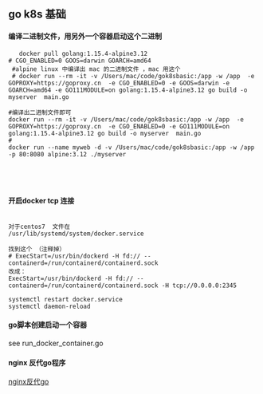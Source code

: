 ## go k8s 基础


#### 编译二进制文件，用另外一个容器启动这个二进制
```shell script
   docker pull golang:1.15.4-alpine3.12
# CGO_ENABLED=0 GOOS=darwin GOARCH=amd64
 #alpine linux 中编译出 mac 的二进制文件 ，mac 用这个 
 # docker run --rm -it -v /Users/mac/code/gok8sbasic:/app -w /app  -e GOPROXY=https://goproxy.cn  -e CGO_ENABLED=0 -e GOOS=darwin -e GOARCH=amd64 -e GO111MODULE=on golang:1.15.4-alpine3.12 go build -o myserver  main.go

#编译出二进制文件即可
docker run --rm -it -v /Users/mac/code/gok8sbasic:/app -w /app  -e GOPROXY=https://goproxy.cn  -e CGO_ENABLED=0 -e GO111MODULE=on golang:1.15.4-alpine3.12 go build -o myserver  main.go
# 
docker run --name myweb -d -v /Users/mac/code/gok8sbasic:/app -w /app -p 80:8080 alpine:3.12 ./myserver





```


#### 开启docker tcp 连接
```text 

对于centos7  文件在
/usr/lib/systemd/system/docker.service

找到这个 （注释掉）
# ExecStart=/usr/bin/dockerd -H fd:// --containerd=/run/containerd/containerd.sock 
改成：
ExecStart=/usr/bin/dockerd -H fd:// --containerd=/run/containerd/containerd.sock -H tcp://0.0.0.0:2345

systemctl restart docker.service
systemctl daemon-reload  
```

#### go脚本创建启动一个容器
see run_docker_container.go

#### nginx 反代go程序
[nginx反代go](./nginx反代go.md)




